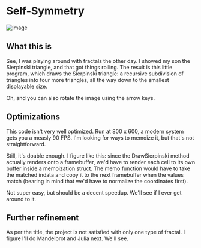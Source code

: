 # Self-Symmetry

![image](https://github.com/user-attachments/assets/7901c544-a931-4d56-86e1-8e0f1a98bde1)

## What this is

See, I was playing around with fractals the other day. I showed my son the Sierpinski triangle, and that got things 
rolling. The result is this little program, which draws the Sierpinski triangle: a recursive subdivision of triangles
into four more triangles, all the way down to the smallest displayable size.

Oh, and you can also rotate the image using the arrow keys. 

## Optimizations

This code isn't very well optimized. Run at 800 x 600, a modern system gets you a measly 90 FPS. I'm looking for ways
to memoize it, but that's not straightforward.

Still, it's doable enough. I figure like this: since the DrawSierpinski method actually renders onto a framebuffer,
we'd have to render each cell to its own buffer inside a memoization struct. The memo function would have to take the 
matched indata and copy it to the next framebuffer when the values match (bearing in mind that we'd have to normalize 
the coordinates first). 

Not super easy, but should be a decent speedup. We'll see if I ever get around to it.

## Further refinement

As per the title, the project is not satisfied with only one type of fractal. I figure I'll do Mandelbrot and Julia
next. We'll see.
